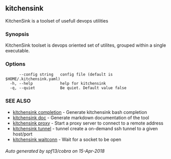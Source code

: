 ## kitchensink

KitchenSink is a toolset of usefull devops utilities

### Synopsis

KitchenSink toolset is devops oriented set of utilites, grouped within a single executable.

### Options

```
      --config string   config file (default is $HOME/.kitchensink.yaml)
  -h, --help            help for kitchensink
  -q, --quiet           Be quiet. Default value false
```

### SEE ALSO

* [kitchensink completion](kitchensink_completion.md)	 - Generate kitchensink bash completion
* [kitchensink doc](kitchensink_doc.md)	 - Generate markdown documentation of the tool
* [kitchensink proxy](kitchensink_proxy.md)	 - Start a proxy server to connect to a remote address
* [kitchensink tunnel](kitchensink_tunnel.md)	 - tunnel create a on-demand ssh tunnel to a given host/port  
* [kitchensink waitconn](kitchensink_waitconn.md)	 - Wait for a socket to be open

###### Auto generated by spf13/cobra on 15-Apr-2018
